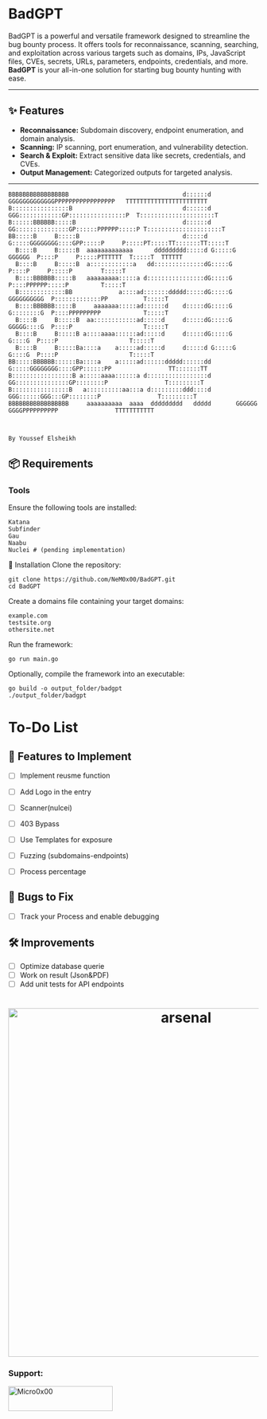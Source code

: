 # BadGPT  

BadGPT is a powerful and versatile framework designed to streamline the bug bounty process. It offers tools for reconnaissance, scanning, searching, and exploitation across various targets such as domains, IPs, JavaScript files, CVEs, secrets, URLs, parameters, endpoints, credentials, and more. **BadGPT** is your all-in-one solution for starting bug bounty hunting with ease.  

---

## ✨ Features  
- **Reconnaissance:** Subdomain discovery, endpoint enumeration, and domain analysis.  
- **Scanning:** IP scanning, port enumeration, and vulnerability detection.  
- **Search & Exploit:** Extract sensitive data like secrets, credentials, and CVEs.  
- **Output Management:** Categorized outputs for targeted analysis.  

---

```
BBBBBBBBBBBBBBBBB                                d::::::d       GGGGGGGGGGGGGPPPPPPPPPPPPPPPPP   TTTTTTTTTTTTTTTTTTTTTTT
B::::::::::::::::B                               d::::::d    GGG::::::::::::GP::::::::::::::::P  T:::::::::::::::::::::T
B::::::BBBBBB:::::B                              d::::::d  GG:::::::::::::::GP::::::PPPPPP:::::P T:::::::::::::::::::::T
BB:::::B     B:::::B                             d:::::d  G:::::GGGGGGGG::::GPP:::::P     P:::::PT:::::TT:::::::TT:::::T
  B::::B     B:::::B  aaaaaaaaaaaaa      ddddddddd:::::d G:::::G       GGGGGG  P::::P     P:::::PTTTTTT  T:::::T  TTTTTT
  B::::B     B:::::B  a::::::::::::a   dd::::::::::::::dG:::::G                P::::P     P:::::P        T:::::T        
  B::::BBBBBB:::::B   aaaaaaaaa:::::a d::::::::::::::::dG:::::G                P::::PPPPPP:::::P         T:::::T        
  B:::::::::::::BB             a::::ad:::::::ddddd:::::dG:::::G    GGGGGGGGGG  P:::::::::::::PP          T:::::T        
  B::::BBBBBB:::::B     aaaaaaa:::::ad::::::d    d:::::dG:::::G    G::::::::G  P::::PPPPPPPPP            T:::::T        
  B::::B     B:::::B  aa::::::::::::ad:::::d     d:::::dG:::::G    GGGGG::::G  P::::P                    T:::::T        
  B::::B     B:::::B a::::aaaa::::::ad:::::d     d:::::dG:::::G        G::::G  P::::P                    T:::::T        
  B::::B     B:::::Ba::::a    a:::::ad:::::d     d:::::d G:::::G       G::::G  P::::P                    T:::::T        
BB:::::BBBBBB::::::Ba::::a    a:::::ad::::::ddddd::::::dd G:::::GGGGGGGG::::GPP::::::PP                TT:::::::TT      
B:::::::::::::::::B a:::::aaaa::::::a d:::::::::::::::::d  GG:::::::::::::::GP::::::::P                T:::::::::T      
B::::::::::::::::B   a::::::::::aa:::a d:::::::::ddd::::d    GGG::::::GGG:::GP::::::::P                T:::::::::T      
BBBBBBBBBBBBBBBBB     aaaaaaaaaa  aaaa  ddddddddd   ddddd       GGGGGG   GGGGPPPPPPPPPP                TTTTTTTTTTT 


                                                                                     By Youssef Elsheikh
```
## 📦 Requirements  

### Tools  
Ensure the following tools are installed:  
```
Katana
Subfinder
Gau
Naabu
Nuclei # (pending implementation)
```

🚀 Installation
Clone the repository:

```
git clone https://github.com/NeM0x00/BadGPT.git
cd BadGPT
```
Create a domains file containing your target domains:
```
example.com
testsite.org
othersite.net
```
Run the framework:
```
go run main.go
```
Optionally, compile the framework into an executable:

```
go build -o output_folder/badgpt
./output_folder/badgpt
```
# To-Do List

## 🚀 Features to Implement
- [ ] Implement reusme function
- [ ] Add Logo in the entry
- [ ] Scanner(nulcei)
- [ ] 403 Bypass
- [ ] Use Templates for exposure
- [ ] Fuzzing (subdomains-endpoints)
- [ ] Process percentage


## 🐞 Bugs to Fix
- [ ] Track your Process and enable debugging 

## 🛠️ Improvements
- [ ] Optimize database querie
- [ ] Work on result (Json&PDF)
- [ ] Add unit tests for API endpoints

<h1 align="center">
  <img src="https://i.imgur.com/ZEGGucH.png" alt="arsenal" width="700" >
  <br>
</h1>


<h3 align="left">Support:</h3>  
<p><a href="https://www.buymeacoffee.com/nemoxoo"> <img align="left" src="https://cdn.buymeacoffee.com/buttons/v2/default-yellow.png" height="50" width="210" alt="Micro0x00" /></a></p><br><br>  



